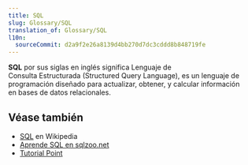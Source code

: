 ```yaml
---
title: SQL
slug: Glossary/SQL
translation_of: Glossary/SQL
l10n:
  sourceCommit: d2a9f2e26a8139d4bb270d7dc3cddd8b848719fe
---
```

**SQL** por sus siglas en inglés significa Lenguaje de Consulta Estructurada (Structured Query Language), es un lenguaje de programación diseñado para actualizar, obtener, y calcular información en bases de datos relacionales.


## Véase también
- [SQL](https://es.wikipedia.org/wiki/SQL) en Wikipedia
- [Aprende SQL en sqlzoo.net](http://sqlzoo.net/wiki/SQL_Tutorial)
- [Tutorial Point](http://www.tutorialspoint.com/sql/)

